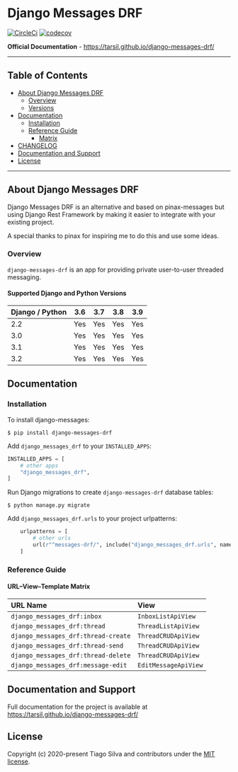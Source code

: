 # Django Messages DRF

[![CircleCi](https://img.shields.io/circleci/project/github/tarsil/django-messages-drf.svg)](https://circleci.com/gh/tarsil/django-messages-drf)
[![codecov](https://codecov.io/gh/tarsil/django-messages-drf/branch/master/graph/badge.svg?token=VfTlWQlGeF)](https://codecov.io/gh/tarsil/django-messages-drf)

__Official Documentation__ - https://tarsil.github.io/django-messages-drf/

---

## Table of Contents

- [About Django Messages DRF](#about-django-messages-drf)
  - [Overview](#overview)
  - [Versions](#supported-django-and-python-versions)
- [Documentation](#documentation)
  - [Installation](#installation)
  - [Reference Guide](#reference-guide)
    - [Matrix](#url–view–template-matrix)
- [CHANGELOG](docs/release-notes.md)
- [Documentation and Support](#documentation-and-support)
- [License](#license)

---

## About Django Messages DRF

Django Messages DRF is an alternative and based on pinax-messages but using
Django Rest Framework by making it easier to integrate with your existing project.

A special thanks to pinax for inspiring me to do this and use some ideas.

### Overview

`django-messages-drf` is an app for providing private user-to-user threaded
messaging.

#### Supported Django and Python Versions

| Django / Python | 3.6 | 3.7 | 3.8 | 3.9
| --------------- | --- | --- | --- | ---
| 2.2  | Yes | Yes | Yes | Yes |
| 3.0  | Yes | Yes | Yes | Yes |
| 3.1  | Yes | Yes | Yes | Yes |
| 3.2  | Yes | Yes | Yes | Yes |

## Documentation

### Installation

To install django-messages:

```shell
$ pip install django-messages-drf
```

Add `django_messages_drf` to your `INSTALLED_APPS`:

```python
INSTALLED_APPS = [
    # other apps
    "django_messages_drf",
]
```

Run Django migrations to create `django-messages-drf` database tables:

```shell
$ python manage.py migrate
```

Add `django_messages_drf.urls` to your project urlpatterns:

```python
    urlpatterns = [
        # other urls
        url(r"^messages-drf/", include("django_messages_drf.urls", namespace="django_messages_drf")),
    ]
```

### Reference Guide

#### URL–View–Template Matrix

| URL Name  | View   |
| :-------- | :----- |
| `django_messages_drf:inbox`               | `InboxListApiView` |
| `django_messages_drf:thread`      | `ThreadListApiView` |
| `django_messages_drf:thread-create` | `ThreadCRUDApiView` |
| `django_messages_drf:thread-send`       | `ThreadCRUDApiView` |
| `django_messages_drf:thread-delete`       | `ThreadCRUDApiView` |
| `django_messages_drf:message-edit`       | `EditMessageApiView` |

## Documentation and Support

Full documentation for the project is available at https://tarsil.github.io/django-messages-drf/

## License

Copyright (c) 2020-present Tiago Silva and contributors under the [MIT license](https://opensource.org/licenses/MIT).
